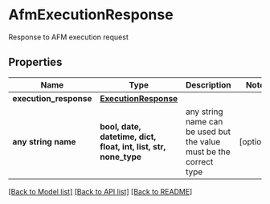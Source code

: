 # AfmExecutionResponse

Response to AFM execution request

## Properties
Name | Type | Description | Notes
------------ | ------------- | ------------- | -------------
**execution_response** | [**ExecutionResponse**](ExecutionResponse.md) |  | 
**any string name** | **bool, date, datetime, dict, float, int, list, str, none_type** | any string name can be used but the value must be the correct type | [optional]

[[Back to Model list]](../README.md#documentation-for-models) [[Back to API list]](../README.md#documentation-for-api-endpoints) [[Back to README]](../README.md)


